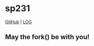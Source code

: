 # sp231

[GitHub](https://github.com/yforku/sp231/) | [LOG](TXT/mylog.txt)

## May the fork() be with you!
